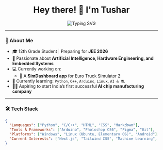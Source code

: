 <h1 align="center">Hey there! 👋 I'm Tushar</h1>
<p align="center">
  <img src="https://readme-typing-svg.demolab.com?font=Fira+Code&duration=2500&pause=1000&color=00F7FF&center=true&vCenter=true&width=440&lines=Tech+Enthusiast+%7C+Future+AI+Engineer;Builder+%7C+JEE+2026+Aspirant;Custom+Hardware+%2B+Dashboard+Dev" alt="Typing SVG" />
</p>


---

### 🧠 About Me

- 🎓 12th Grade Student | Preparing for **JEE 2026**
- 🧠 Passionate about **Artificial Intelligence, Hardware Engineering, and Embedded Systems**
- 💻 Currently working on:
  - 🚛 A **SimDashboard app** for Euro Truck Simulator 2
- 🌱 Currently learning: `Python`, `C++`, `Arduino`, `Linux`, `AI & ML`
- 🧑‍🔬 Aspiring to start India’s first successful **AI chip manufacturing company**

---

### 🛠️ Tech Stack

```json
{
  "Languages": ["Python", "C/C++", "HTML", "CSS", "Markdown"],
  "Tools & Frameworks": ["Arduino", "Photoshop CS6", "Figma", "Git"],
  "Platforms": ["Windows", "Linux (Ubuntu, Elementary OS)", "Android"],
  "Current Interests": ["Next.js", "Tailwind CSS", "Machine Learning", "3D Modeling"]
}


